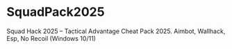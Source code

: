 # SquadPack2025
Squad Hack 2025 – Tactical Advantage Cheat Pack 2025. Aimbot, Wallhack, Esp, No Recoil (Windows 10/11)
 
 
